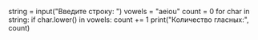 string = input("Введите строку: ")
vowels = "aeiou"
count = 0
for char in string:
    if char.lower() in vowels:
        count += 1
print("Количество гласных:", count)
